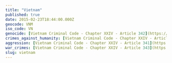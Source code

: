 ```yaml
---
title: "Vietnam"
published: true
date: 2015-02-23T18:44:00.000Z
geocode: VNM
iso_code: VN
genocide: [Vietnam Criminal Code - Chapter XXIV - Article 342](https://iccdb.hrlc.net/data/doc/622/keyword/46/)
crimes_against_humanity: [Vietnam Criminal Code - Chapter XXIV - Article 342](https://iccdb.hrlc.net/data/doc/622/keyword/13/)
aggression: [Vietnam Criminal Code - Chapter XXIV - Article 341](https://iccdb.hrlc.net/data/doc/622/keyword/1/)
war_crimes: [Vietnam Criminal Code - Chapter XXIV - Article 343](https://iccdb.hrlc.net/data/doc/622/keyword/145/)
slug: vietnam
---
```

